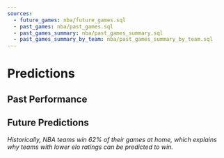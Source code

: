 ```yaml
---
sources:
  - future_games: nba/future_games.sql
  - past_games: nba/past_games.sql
  - past_games_summary: nba/past_games_summary.sql
  - past_games_summary_by_team: nba/past_games_summary_by_team.sql
---
```


# Predictions

## Past Performance

<BigValue 
    data={past_games_summary} 
    value='total_games_played' 
/> 

<BigValue 
    data={past_games_summary} 
    value='correct_predictions' 
/> 

<BigValue 
    data={past_games_summary} 
    value='accuracy_pct1' 
/> 

<Accordion>
  <AccordionItem title="Detailed Results by Team">
    <DataTable
        data={past_games_summary_by_team}
        title='Prediction Accuracy by Team'
        rows=30
    />
  </AccordionItem>
</Accordion>



## Future Predictions

_Historically, NBA teams win 62% of their games at home, which explains why teams with lower elo ratings can be predicted to win._


<DataTable data={future_games} rows=15 >
  <Column id=game_id/>
  <Column id=T title=" "/>
  <Column id=visitor/>
  <Column id=visitor_ELO title="Elo Rtg"/>
  <Column id=home/>
  <Column id=home_ELO title="Elo Rtg"/>
  <Column id=home_win_pct1 title="Win % (Home)"/>
  <Column id=american_odds align=right title="Odds (Home)"/>
  <Column id=implied_line_num1 title="Line (Home)"/>
  <Column id=predicted_score title="Score"/>
</DataTable>